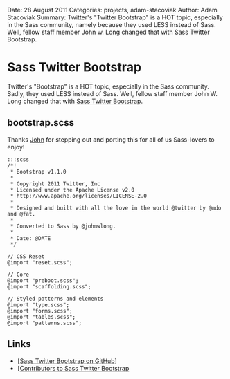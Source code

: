 Date: 28 August 2011
Categories: projects, adam-stacoviak
Author: Adam Stacoviak
Summary: Twitter's "Twitter Bootstrap" is a HOT topic, especially in the Sass community, namely because they used LESS instead of Sass. Well, fellow staff member John w. Long changed that with Sass Twitter Bootstrap.

# Sass Twitter Bootstrap

Twitter's "Bootstrap" is a HOT topic, especially in the Sass community. Sadly, they used LESS instead of Sass. Well, fellow staff member John W. Long changed that with [Sass Twitter Bootstrap](https://github.com/jlong/sass-twitter-bootstrap).

## bootstrap.scss

Thanks [John](http://wiseheartdesign.com/) for stepping out and porting this for all of us Sass-lovers to enjoy!

    :::scss
    /*!
     * Bootstrap v1.1.0
     *
     * Copyright 2011 Twitter, Inc
     * Licensed under the Apache License v2.0
     * http://www.apache.org/licenses/LICENSE-2.0
     *
     * Designed and built with all the love in the world @twitter by @mdo and @fat.
     *
     * Converted to Sass by @johnwlong.
     *
     * Date: @DATE
     */

    // CSS Reset
    @import "reset.scss";

    // Core
    @import "preboot.scss";
    @import "scaffolding.scss";

    // Styled patterns and elements
    @import "type.scss";
    @import "forms.scss";
    @import "tables.scss";
    @import "patterns.scss";

## Links

* [[Sass Twitter Bootstrap on GitHub](https://github.com/jlong/sass-twitter-bootstrap)]
* [[Contributors to Sass Twitter Bootstrap ](https://github.com/jlong/sass-twitter-bootstrap/contributors)